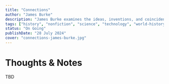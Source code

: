 ```yaml
---
title: "Connections"
author: "James Burke"
description: "James Burke examines the ideas, inventions, and coincidences that have culminated in the major technological advances of today."
tags: ["history", "nonfiction", "science", "technology", "world-history", "cultural", "history-of-science"]
status: "On Going"
publishDate: "28 July 2024"
cover: "connections-james-burke.jpg"
---
```


# Thoughts & Notes

TBD
